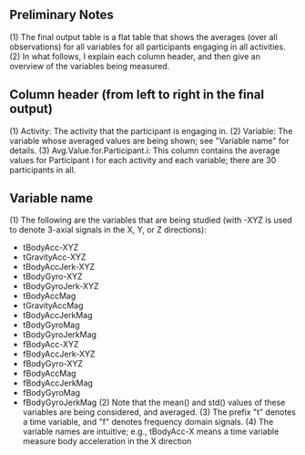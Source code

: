 ## Preliminary Notes
(1) The final output table is a flat table that shows the averages (over all observations) for all variables for all participants engaging in all activities.
(2) In what follows, I explain each column header, and then give an overview of the variables being measured.

## Column header (from left to right in the final output)
(1) Activity: The activity that the participant is engaging in.
(2) Variable: The variable whose averaged values are being shown; see "Variable name" for details.
(3) Avg.Value.for.Participant.i: This column contains the average values for Participant i for each activity and each variable; there are 30 participants in all. 

## Variable name
(1) The following are the variables that are being studied (with -XYZ is used to denote 3-axial signals in the X, Y, or Z directions):
- tBodyAcc-XYZ
- tGravityAcc-XYZ
- tBodyAccJerk-XYZ
- tBodyGyro-XYZ
- tBodyGyroJerk-XYZ
- tBodyAccMag
- tGravityAccMag
- tBodyAccJerkMag
- tBodyGyroMag
- tBodyGyroJerkMag
- fBodyAcc-XYZ
- fBodyAccJerk-XYZ
- fBodyGyro-XYZ
- fBodyAccMag
- fBodyAccJerkMag
- fBodyGyroMag
- fBodyGyroJerkMag
(2) Note that the mean() and std() values of these variables are being considered, and averaged.
(3) The prefix "t" denotes a time variable, and "f" denotes frequency domain signals.
(4) The variable names are intuitive; e.g., tBodyAcc-X means a time variable measure body acceleration in the X direction